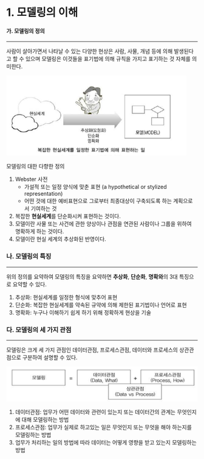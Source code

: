 # 1. 모델링의 이해



#### 가. 모델링의 정의

___

사람이 살아가면서 나타날 수 있는 다양한 현상은 사람, 사물, 개념 등에 의해 발생된다고 할 수 있으며 모델링은 이것들을 표기법에 의해 규칙을 가지고 표기하는 것 자체를 의미한다.

![image-20210508163213421](..\\img\Modeling.png)

모델링의 대한 다향한 정의 

1. Webster 사전
   * 가설적 또는 일정 양식에 맞춘 표현 (a hypothetical or stylized representation)
   * 어떤 것에 대한 예비표현으로 그로부터 최종대상이 구축되도록 하는 계획으로서 기여하는 것
2. 복잡한 **현실세계**를 단순화시켜 표현하는 것이다. 
3. 모델이란 사물 또는 사건에 관한 양상이나 관점을 연관된 사람이나 그룹을 위하여 명확하게 하는 것이다.
4. 모델이란 현실 세계의 추상화된 반영이다.



### 나. 모델링의 특징

___

위의 정의를 요약하여 모델링의 특징을 요약하면 **추상화**, **단순화**, **명확와**의 3대 특징으로 요약할 수 있다. 

1. 추상화: 현실세계를 일정한 형식에 맞추어 표현 
2. 단순화: 복잡한 현실세계를 약속된 규약에 의해 제한된 표기법이나 언어로 표현 
3. 명확화: 누구나 이해하기 쉽게 하기 위해 정확하게 현상을 기술



### 다. 모델링의 세 가지 관점

___

모델링은 크게 세 가지 관점인 데이터관점, 프로세스관점, 데이터와 프로세스의 상관관점으로 구분하여 설명할 수 있다. 

![image-20210508164317617](..\img\ModelingPerspective.png)

1. 데이터관점: 업무가 어떤 데이터와 관련이 있는지 또는 데이터간의 관계는 무엇인지에 대해 모델링하는 방법
2. 프로세스관점: 업무가 실제로 하고있는 일은 무엇인지 또는 무엇을 해야 하는지를 모델링하는 방법
3. 업무가 처리하는 일의 방법에 따라 데이터는 어떻게 영향을 받고 있는지 모델링하는 방법

